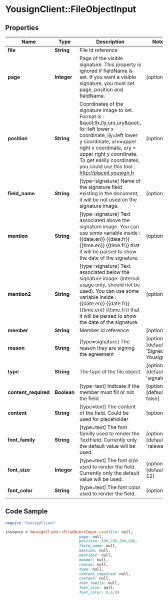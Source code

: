 # YousignClient::FileObjectInput

## Properties

Name | Type | Description | Notes
------------ | ------------- | ------------- | -------------
**file** | **String** | File id reference | 
**page** | **Integer** | Page of the visible signature. This property is ignored if fieldName is set.  If you want a visible signature, you must set page, position and fieldName. | [optional] 
**position** | **String** | Coordinates of the signature image to set. Format is : \&quot;llx,lly,urx,ury\&quot;. llx&#x3D;left lower x coordinate, lly&#x3D;left lower y coordinate, urx&#x3D;upper right x coordinate, ury &#x3D; upper right y coordinate. To get easily coordinates, you could use this tool : http://placeit.yousign.fr | [optional] 
**field_name** | **String** | [type&#x3D;signature] Name of the signature field existing in the document, it will be not used on the signature image. | [optional] 
**mention** | **String** | [type&#x3D;signature] Text associated above the signature image.  You can use some variable inside : {{date.en}} {{date.fr}} {{time.en}} {{time.fr}} that it will be parsed to show the date of the signature. | [optional] 
**mention2** | **String** | [type&#x3D;signature] Text associated below the signature image. (internal usage only, should not be used).  You can use some variable inside : {{date.en}} {{date.fr}} {{time.en}} {{time.fr}} that it will be parsed to show the date of the signature. | [optional] 
**member** | **String** | Member id reference | [optional] 
**reason** | **String** | [type&#x3D;signature] The reason they are signing the agreement | [optional] [default to &#39;Signed by Yousign&#39;]
**type** | **String** | The type of the file object | [optional] [default to &#39;signature&#39;]
**content_required** | **Boolean** | [type&#x3D;text] Indicate if the member must fill or not the field | [optional] [default to false]
**content** | **String** | [type&#x3D;text] The content of the field. Could be used for placeholder | [optional] 
**font_family** | **String** | [type&#x3D;text] The font familly used to render the TextField. Currently only the default value will be used. | [optional] [default to &#39;raleway&#39;]
**font_size** | **Integer** | [type&#x3D;text] The font size used to render the field. Currently only the default value will be used. | [optional] [default to 12]
**font_color** | **String** | [type&#x3D;text] The font color used to render the field. | [optional] 

## Code Sample

```ruby
require 'YousignClient'

instance = YousignClient::FileObjectInput.new(file: null,
                                 page: null,
                                 position: 400,700,500,800,
                                 field_name: null,
                                 mention: null,
                                 mention2: null,
                                 member: null,
                                 reason: null,
                                 type: null,
                                 content_required: null,
                                 content: null,
                                 font_family: null,
                                 font_size: null,
                                 font_color: 0,0,0)
```



